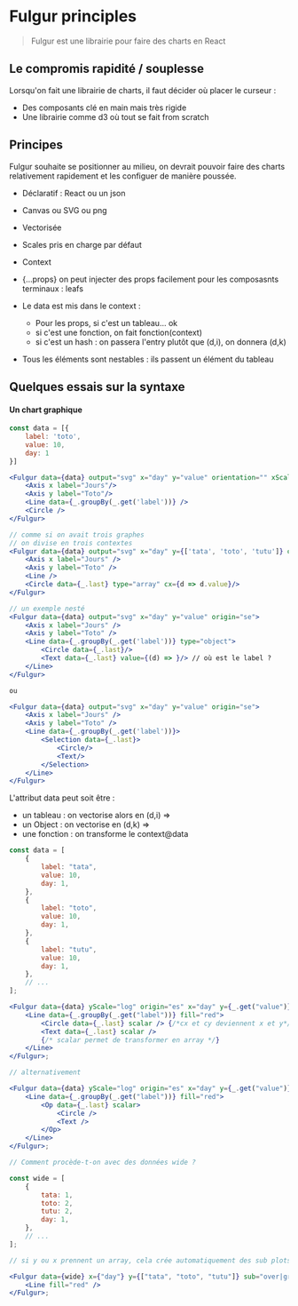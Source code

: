 # Fulgur principles

> Fulgur est une librairie pour faire des charts en React

## Le compromis rapidité / souplesse

Lorsqu'on fait une librairie de charts, il faut décider où placer le curseur :

-   Des composants clé en main mais très rigide
-   Une librairie comme d3 où tout se fait from scratch

## Principes

Fulgur souhaite se positionner au milieu, on devrait pouvoir faire des charts relativement
rapidement et les configuer de manière poussée.

-   Déclaratif : React ou un json
-   Canvas ou SVG ou png
-   Vectorisée
-   Scales pris en charge par défaut
-   Context
-   {...props} on peut injecter des props facilement pour les composasnts terminaux : leafs

-   Le data est mis dans le context :

    -   Pour les props, si c'est un tableau... ok
    -   si c'est une fonction, on fait fonction(context)
    -   si c'est un hash : on passera l'entry plutôt que (d,i), on donnera (d,k)

-   Tous les éléments sont nestables : ils passent un élément du tableau

## Quelques essais sur la syntaxe

#### Un chart graphique

```jsx
const data = [{
    label: 'toto',
    value: 10,
    day: 1
}]

<Fulgur data={data} output="svg" x="day" y="value" orientation="" xScale="log"> // x+y means bivariate
    <Axis x label="Jours"/>
    <Axis y label="Toto"/>
    <Line data={_.groupBy(_.get('label'))} />
    <Circle />
</Fulgur>

// comme si on avait trois graphes
// on divise en trois contextes
<Fulgur data={data} output="svg" x="day" y={['tata', 'toto', 'tutu']} orientation="se">
    <Axis x label="Jours" />
    <Axis y label="Toto" />
    <Line />
    <Circle data={_.last} type="array" cx={d => d.value}/>
</Fulgur>

// un exemple nesté
<Fulgur data={data} output="svg" x="day" y="value" origin="se">
    <Axis x label="Jours" />
    <Axis y label="Toto" />
    <Line data={_.groupBy(_.get('label'))} type="object">
        <Circle data={_.last}/>
        <Text data={_.last} value={(d) => }/> // où est le label ?
    </Line>
</Fulgur>

ou

<Fulgur data={data} output="svg" x="day" y="value" origin="se">
    <Axis x label="Jours" />
    <Axis y label="Toto" />
    <Line data={_.groupBy(_.get('label'))}>
        <Selection data={_.last}>
            <Circle/>
            <Text/>
        </Selection>
    </Line>
</Fulgur>

```

L'attribut data peut soit être :

-   un tableau : on vectorise alors en (d,i) =>
-   un Object : on vectorise en (d,k) =>
-   une fonction : on transforme le context@data

```jsx
const data = [
    {
        label: "tata",
        value: 10,
        day: 1,
    },
    {
        label: "toto",
        value: 10,
        day: 1,
    },
    {
        label: "tutu",
        value: 10,
        day: 1,
    },
    // ...
];

<Fulgur data={data} yScale="log" origin="es" x="day" y={_.get("value")}>
    <Line data={_.groupBy(_.get("label"))} fill="red">
        <Circle data={_.last} scalar /> {/*cx et cy deviennent x et y*/}
        <Text data={_.last} scalar />
        {/* scalar permet de transformer en array */}
    </Line>
</Fulgur>;

// alternativement

<Fulgur data={data} yScale="log" origin="es" x="day" y={_.get("value")}>
    <Line data={_.groupBy(_.get("label"))} fill="red">
        <Op data={_.last} scalar>
            <Circle />
            <Text />
        </Op>
    </Line>
</Fulgur>;

// Comment procède-t-on avec des données wide ?

const wide = [
    {
        tata: 1,
        toto: 2,
        tutu: 2,
        day: 1,
    },
    // ...
];

// si y ou x prennent un array, cela crée automatiquement des sub plots

<Fulgur data={wide} x={"day"} y={["tata", "toto", "tutu"]} sub="over|grid">
    <Line fill="red" />
</Fulgur>;
```
